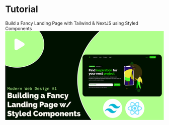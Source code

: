 # Tutorial
Build a Fancy Landing Page with Tailwind & NextJS using Styled Components
![Landing Page Tutorial](/tailwind-next-tutorial-1.jpeg)